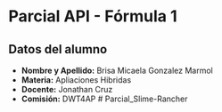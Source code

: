# Parcial API - Fórmula 1

## Datos del alumno
- **Nombre y Apellido:** Brisa Micaela Gonzalez Marmol
- **Materia:** Apliaciones Hibridas
- **Docente:** Jonathan Cruz
- **Comisión:** DWT4AP
#   P a r c i a l _ S l i m e - R a n c h e r  
 